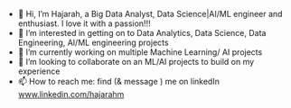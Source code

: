 - 👋 Hi, I’m Hajarah, a Big Data Analyst, Data Science|AI/ML engineer and enthusiast. I love it with a passion!!!
- 👀 I’m interested in getting on to Data Analytics, Data Science, Data Engineering, AI/ML engineering projects
- 🌱 I’m currently working on multiple Machine Learning/ AI projects
- 💞️ I’m looking to collaborate on an ML/AI projects to build on my experience
- 📫 How to reach me: find (& message ) me on linkedIn www.linkedin.com/hajarahm

<!---
HajarahM/HajarahM is a ✨ special ✨ repository because its `README.md` (this file) appears on your GitHub profile.
You can click the Preview link to take a look at your changes.
--->
